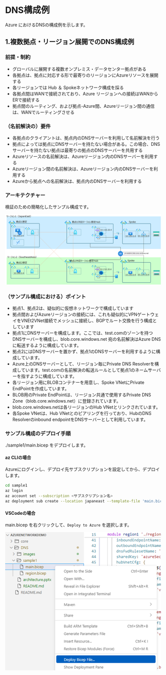 # DNS構成例

Azure におけるDNSの構成例を示します。

## 1.複数拠点・リージョン展開でのDNS構成例

### 前提・制約
- グローバルに展開する複数オンプレミス・データセンター拠点がある
- 各拠点は、拠点に対応する形で最寄りのリージョンにAzureリソースを展開する
- 各リージョンでは Hub ＆ Spokeネットワーク構成を採る
- 各拠点間はWANで接続されており、Azure リージョンへの接続はWANからERで接続する
- 拠点間のルーティング、および拠点-Azure間、Azureリージョン間の通信は、WANでルーティングさせる

### （名前解決の）要件
- 各拠点のクライアントは、拠点内のDNSサーバーを利用して名前解決を行う
- 拠点によっては拠点にDNSサーバーを持たない場合がある。この場合、DNSサーバーを持たない拠点は最寄りの拠点のDNSサーバーを共用する
- Azureリソースの名前解決は、Azureリージョン内のDNSサーバーを利用する
- Azureリージョン間の名前解決は、Azureリージョン内のDNSサーバーを利用する
- Azureから拠点への名前解決は、拠点内のDNSサーバーを利用する
  
### アーキテクチャー
検証のための簡略化したサンプル構成です。

![DNS構成例](images/aaa94d7c605a7abe4cdd5b1ae81362df6a2eb460c2c33d2643cb0fabb874f5a0.png)  

### （サンプル構成における）ポイント
- 拠点1、拠点2は、疑似的に仮想ネットワークで構成しています
- 拠点間およびAzureリージョンの接続には、これも疑似的にVPNゲートウェイをVNEt2VNet接続でメッシュに接続し、BGPでルート交換を行う構成としています
- 拠点1にDNSサーバーを構成します。ここでは、test.comのゾーンを持つDNSサーバーを構成し、blob.core.windows.net 宛の名前解決はAzure DNSに転送するように構成しています。
- 拠点2にはDNSサーバーを置かず、拠点1のDNSサーバーを利用するように構成しています。
- Azure上のDNSサーバーとして、リージョン毎にPrivate DNS Resolverを構成しています。test.comの名前解決の転送ルールとして拠点1のネームサーバーを指すように構成しています。
- 各リージョン用にBLOBコンテナーを用意し、Spoke VNetにPrivate EndPointを作成しています。
- BLOB用のPrivate EndPointは、リージョン共通で使用するPrivate DNS Zone（blob.core.windows.net）に登録されています。
- blob.core.windows.netは各リージョンのHub VNetとリンクされています。
- 各Spoke VNetは、Hub VNetとのピアリングを行っており、HubのDNS Resolverのinbound endpointをDNSサーバーとして利用しています。

### サンプル構成のデプロイ手順
./sample1/main.bicep をデプロイします。

#### az CLIの場合

Azureにログインし、デプロイ先サブスクリプションを設定してから、デプロイします。

```bash 
cd sample1
az login
az account set --subscription <サブスクリプション名>
az deployment sub create --location japaneast --template-file 'main.bicep'
```

#### VSCodeの場合
main.bicep を右クリックして、`Deploy to Azure` を選択します。

![picture 3](images/e596e40ea692721a3ccad79665d33844d975adc396a8f567d6c732ebf7814799.png)  

